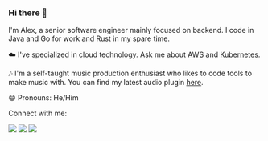 ### Hi there 👋

I'm Alex, a senior software engineer mainly focused on backend. I code in Java and Go for work and Rust in my spare time.  

☁️ I've specialized in cloud technology. Ask me about [AWS](https://www.credly.com/badges/e089009d-ed19-4048-a3e3-eda4c816d7ea/public_url) and [Kubernetes](https://www.credly.com/badges/42309c07-f199-41a8-870c-db135b38bb24/public_url).

🎶 I'm a self-taught music production enthusiast who likes to code tools to make music with. You can find my latest audio plugin [here](https://pumpstation-plugin.com/).  

😄 Pronouns: He/Him

Connect with me:
<p>
<a href="https://www.alexliesenfeld.com"><img src="https://img.shields.io/badge/-Website-3423A6?style=flat&logo=Google-Chrome&logoColor=white"/></a>
<a href="https://linkedin.com/in/alexander-liesenfeld"><img src="https://img.shields.io/badge/-LinkedIn-0077B5?style=flat&logo=Linkedin&logoColor=white"/></a>
<a href="mailto:alexander.liesenfeld@outlook.com"><img src="https://img.shields.io/badge/-Email-D14836?style=flat&logo=mail.ru&logoColor=white"/></a>
<!--<a href="https://dev.to/alexliesenfeld"><img src="https://img.shields.io/badge/-Blog-1877F2?style=flat&logo=dev.to&logoColor=white"/></a>
<a href="https://soundcloud.com/lx47"><img src="https://img.shields.io/badge/-SoundCloud-E4405F?style=flat&logo=SoundCloud&logoColor=white"/></a>-->
</p>

